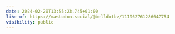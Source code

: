 ```yaml
---
date: 2024-02-20T13:55:23.745+01:00
like-of: https://mastodon.social/@belldotbz/111962761286647754
visibility: public
---
```


